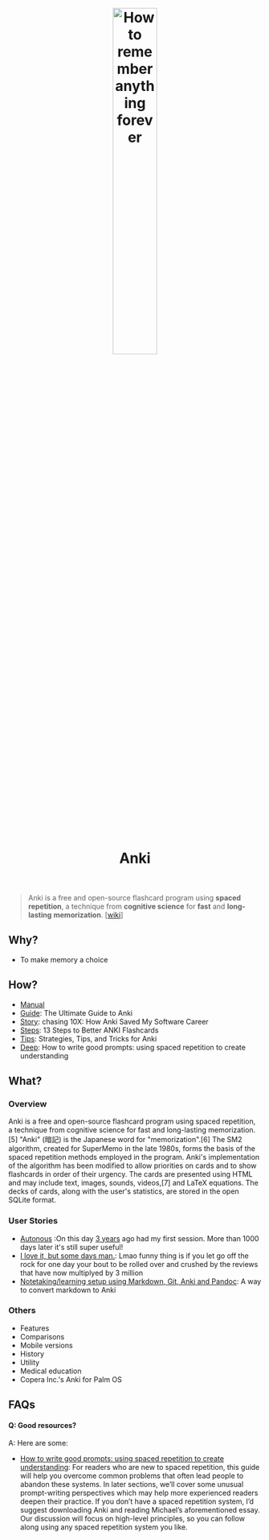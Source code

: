 
<h1 align="center">
<br>
	<a href="https://www.wikiwand.com/en/Anki_(software)">
  <img src="https://i.imgur.com/NrICwZh.png" alt="How to remember anything forever" width=42%">
  </a>
  <br><br>
Anki
  <br><br>
</h1>


> Anki is a free and open-source flashcard program using **spaced repetition**, a technique from **cognitive science** for **fast** and **long-lasting** **memorization**. [[wiki](https://www.wikiwand.com/en/Anki_(software))]

## Why?

* To make memory a choice

## How?

* [Manual](https://docs.ankiweb.net/#/)
* [Guide](https://aliabdaal.com/learn-anything-with-flashcards-the-ultimate-guide-to-anki/): The Ultimate Guide to Anki
* [Story](https://senrigan.io/blog/chasing-10x-leveraging-a-poor-memory-in-software-engineering/): chasing 10X: How Anki Saved My Software Career
* [Steps](https://www.youtube.com/watch?v=AbvaITy3oeQ): 13 Steps to Better ANKI Flashcards
* [Tips](https://senrigan.io/blog/everything-i-know-strategies-tips-and-tricks-for-spaced-repetition-anki/): Strategies, Tips, and Tricks for Anki
* [Deep](https://andymatuschak.org/prompts/): How to write good prompts: using spaced repetition to create understanding

## What?


### Overview

Anki is a free and open-source flashcard program using spaced repetition, a technique from cognitive science for fast and long-lasting memorization.[5] "Anki" (暗記) is the Japanese word for "memorization".[6] The SM2 algorithm, created for SuperMemo in the late 1980s, forms the basis of the spaced repetition methods employed in the program. Anki's implementation of the algorithm has been modified to allow priorities on cards and to show flashcards in order of their urgency. The cards are presented using HTML and may include text, images, sounds, videos,[7] and LaTeX equations. The decks of cards, along with the user's statistics, are stored in the open SQLite format.

### User Stories

* [Autonous](https://www.reddit.com/user/Autonous/) :On this day [3 years](https://www.reddit.com/r/Anki/comments/l6rwwu/on_this_day_3_years_ago_had_my_first_session_more/) ago had my first session. More than 1000 days later it's still super useful!
* [I love it, but some days man.](https://www.reddit.com/r/Anki/comments/lgvqyy/i_love_it_but_some_days_man): Lmao funny thing is if you let go off the rock for one day your bout to be rolled over and crushed by the reviews that have now multiplyed by 3 million
* [Notetaking/learning setup using Markdown, Git, Anki and Pandoc](https://www.reddit.com/r/Anki/comments/gax41n/notetakinglearning_setup_using_markdown_git_anki/): A way to convert markdown to Anki



### Others

* Features
* Comparisons
* Mobile versions
* History
* Utility
* Medical education
* Copera Inc.'s Anki for Palm OS

## FAQs

#### Q: Good resources?

A: Here are some:

* [How to write good prompts: using spaced repetition to create understanding](https://andymatuschak.org/prompts/): For readers who are new to spaced repetition, this guide will help you overcome common problems that often lead people to abandon these systems. In later sections, we’ll cover some unusual prompt-writing perspectives which may help more experienced readers deepen their practice. If you don’t have a spaced repetition system, I’d suggest downloading Anki and reading Michael’s aforementioned essay. Our discussion will focus on high-level principles, so you can follow along using any spaced repetition system you like. 

